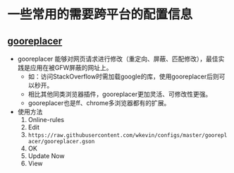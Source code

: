 # 一些常用的需要跨平台的配置信息

## [gooreplacer](https://github.com/jiacai2050/gooreplacer)

* gooreplacer 能够对网页请求进行修改（重定向、屏蔽、匹配修改），最佳实践是应用在被GFW屏蔽的网址上。
    * 如：访问StackOverflow时需加载google的库，使用gooreplacer后则可以秒开。
    * 相比其他同类浏览器插件，gooreplacer更加灵活、可修改性更强。
    * gooreplacer也是ff、chrome多浏览器都有的扩展。
* 使用方法
    1. Online-rules
    2. Edit
    3. `https://raw.githubusercontent.com/wkevin/configs/master/gooreplacer/gooreplacer.gson`
    4. OK
    5. Update Now
    6. View